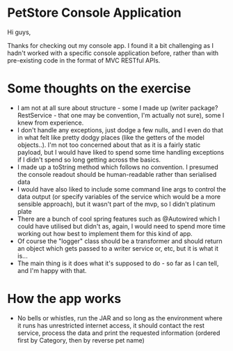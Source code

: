 # PetStore Console Application

Hi guys,

Thanks for checking out my console app. I found it a bit challenging as I hadn't worked with a specific console application before, rather than with pre-existing code in the format of MVC RESTful APIs.


# Some thoughts on the exercise

- I am not at all sure about structure - some I made up (writer package? RestService - that one may be convention, I'm actually not sure), some I knew from experience.
- I don't handle any exceptions, just dodge a few nulls, and I even do that in what felt like pretty dodgy places (like the getters of the model objects..). I'm not too concerned about that as it is  a fairly static payload, but I would have liked to spend some time handling exceptions if I didn't spend so long getting across the basics.
- I made up a toString method which follows no convention. I presumed the console readout should be human-readable rather than serialised data
- I would have also liked to include some command line args to control the data output (or specify variables of the service which would be a more sensible approach), but it wasn't part of the mvp, so I didn't platinum plate
 - There are a bunch of cool spring features such as @Autowired which I could have utilised but didn't as, again, I would need to spend more time working out how best to implement them for this kind of app.
- Of course the "logger" class should be a transformer and should return an object which gets passed to a writer service or, etc, but it is what it is...
- The main thing is it does what it's supposed to do - so far as I can tell, and I'm happy with that.


# How the app works
- No bells or whistles, run the JAR and so long as the environment where it runs has unrestricted internet access, it should contact the rest service, process the data and print the requested information (ordered first by Category, then by reverse pet name)
